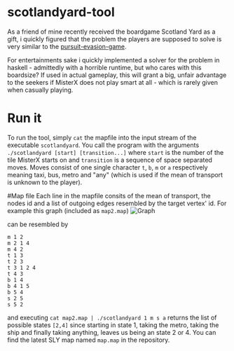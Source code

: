 # scotlandyard-tool

As a friend of mine recently received the boardgame Scotland Yard as a gift, i quickly figured that the problem the players are supposed to solve is very similar to the [pursuit-evasion-game](https://en.wikipedia.org/wiki/Pursuit-evasion).

For entertainments sake i quickly implemented a solver for the problem in haskell - admittedly with a horrible runtime, but who cares with this boardsize? If used in actual gameplay, this will grant a big, unfair advantage to the seekers if MisterX does not play smart at all - which is rarely given when casually playing.

# Run it
To run the tool, simply `cat` the mapfile into the input stream of the executable `scotlandyard`.
You call the program with the arguments `./scotlandyard [start] [transition...]` where `start` is the number of the tile MisterX starts on and `transition` is a sequence of space separated moves. Moves consist of one single character `t`, `b`, `m` or `a` respectively meaning taxi, bus, metro and "any" (which is used if the mean of transport is unknown to the player).

#Map file
Each line in the mapfile consits of the mean of transport, the nodes id and a list of outgoing edges resembled by the target vertex' id.
For example this graph (included as `map2.map`)
![Graph](http://i.imgur.com/aMjIisG.png)

can be resembled by
```
m 1 2
m 2 1 4
m 4 2
t 1 3
t 2 3
t 3 1 2 4
t 4 3
b 1 4
b 4 1 5
b 5 4
s 2 5
s 5 2
```

and executing `cat map2.map | ./scotlandyard 1 m s a` returns the list of possible states `[2,4]` since starting in state 1, taking the metro, taking the ship and finally taking anything, leaves us being an state 2 or 4. You can find the latest SLY map named `map.map` in the repository.
